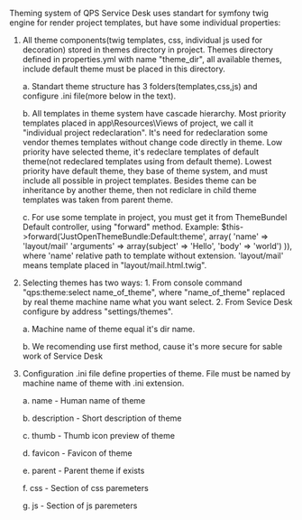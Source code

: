 Theming system of QPS Service Desk uses standart for symfony twig engine for render project templates, but have some
individual properties:

1. All theme components(twig templates, css, individual js used for decoration) stored in themes directory in project.
   Themes directory defined in properties.yml with name "theme_dir", all available themes, include default theme must be
   placed in this directory.

   a. Standart theme structure has 3 folders(templates,css,js) and configure .ini file(more below in the text).

   b. All templates in theme system have cascade hierarchy. Most priority templates placed in app\Resources\Views of
      project, we call it "individual project redeclaration". It's need for redeclaration some vendor themes templates
      without change code directly in theme. Low priority have selected theme, it's redeclare templates of default
      theme(not redeclared templates using from default theme). Lowest priority have default theme, they base of theme
      system, and must include all possible in project templates. Besides theme can be inheritance by another theme,
      then not rediclare in child theme templates was taken from parent theme.

   c. For use some template in project, you must get it from ThemeBundel Default controller, using "forward" method.
      Example: $this->forward('JustOpenThemeBundle:Default:theme', array(
          'name'      => 'layout/mail'
          'arguments' => array(subject' => 'Hello', 'body' => 'world')
      )),
      where 'name' relative path to template without extension. 'layout/mail' means template placed in
      "layout/mail.html.twig".

2. Selecting themes has two ways: 1. From console command "qps:theme:select name_of_theme", where "name_of_theme"
   replaced by real theme machine name what you want select. 2. From Sevice Desk configure by address "settings/themes".

   a. Machine name of theme equal it's dir name.

   b. We recomending use first method, cause it's more secure for sable work of Service Desk

3. Configuration .ini file define properties of theme. File must be named by machine name of theme with .ini extension.

   a. name - Human name of theme

   b. description - Short description of theme

   c. thumb - Thumb icon preview of theme

   d. favicon - Favicon of theme

   e. parent - Parent theme if exists

   f. css - Section of css paremeters

   g. js - Section of js paremeters